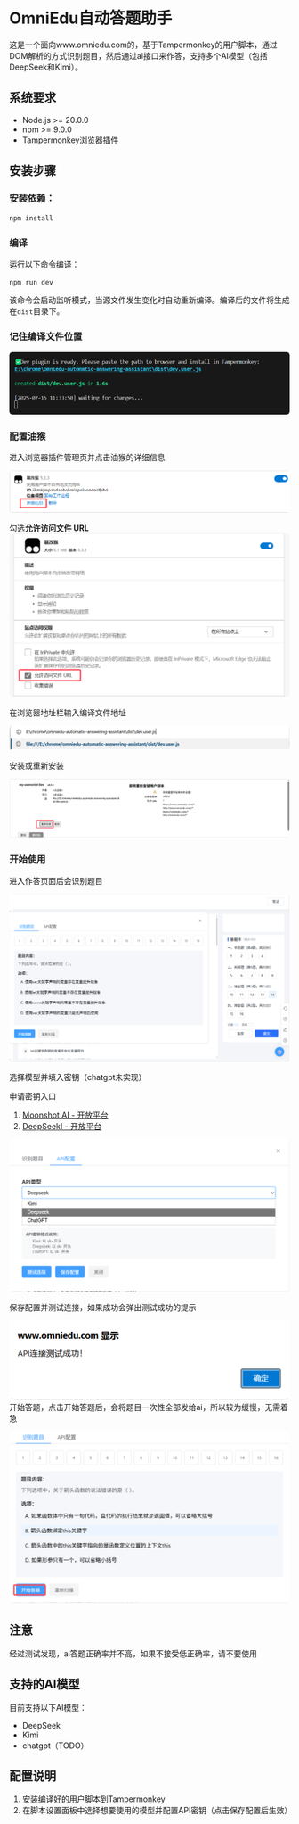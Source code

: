 # OmniEdu自动答题助手

这是一个面向www.omniedu.com的，基于Tampermonkey的用户脚本，通过DOM解析的方式识别题目，然后通过ai接口来作答，支持多个AI模型（包括DeepSeek和Kimi）。



## 系统要求

- Node.js >= 20.0.0
- npm >= 9.0.0
- Tampermonkey浏览器插件



## 安装步骤

### 安装依赖：

```bash
npm install
```

### 编译

运行以下命令编译：

```bash
npm run dev
```

该命令会启动监听模式，当源文件发生变化时自动重新编译。编译后的文件将生成在`dist`目录下。

### 记住编译文件位置

![QQ_1752550488142](README.assets/QQ_1752550488142.png)

### 配置油猴

进入浏览器插件管理页并点击油猴的详细信息

![QQ_1752550523838](README.assets/QQ_1752550523838.png)

勾选**允许访问文件 URL**![QQ_1752550634961](README.assets/QQ_1752550634961.png)

在浏览器地址栏输入编译文件地址

![QQ_1752550681577](README.assets/QQ_1752550681577.png)

安装或重新安装

![QQ_1752550771712](README.assets/QQ_1752550771712.png)



### 开始使用

进入作答页面后会识别题目

![QQ_1752552103009](README.assets/QQ_1752552103009.png)

选择模型并填入密钥（chatgpt未实现）

申请密钥入口

1. [Moonshot AI - 开放平台](https://platform.moonshot.cn/docs/introduction#文本生成模型)
2. [DeepSeekI - 开放平台](https://platform.deepseek.com/)

![QQ_1752552145946](README.assets/QQ_1752552145946.png)

保存配置并测试连接，如果成功会弹出测试成功的提示

![QQ_1752552405810](README.assets/QQ_1752552405810.png)
开始答题，点击开始答题后，会将题目一次性全部发给ai，所以较为缓慢，无需着急

![QQ_1752552471158](README.assets/QQ_1752552471158.png)



## 注意

经过测试发现，ai答题正确率并不高，如果不接受低正确率，请不要使用



## 支持的AI模型

目前支持以下AI模型：

- DeepSeek
- Kimi
- chatgpt（TODO）



## 配置说明

1. 安装编译好的用户脚本到Tampermonkey
2. 在脚本设置面板中选择想要使用的模型并配置API密钥（点击保存配置后生效）
